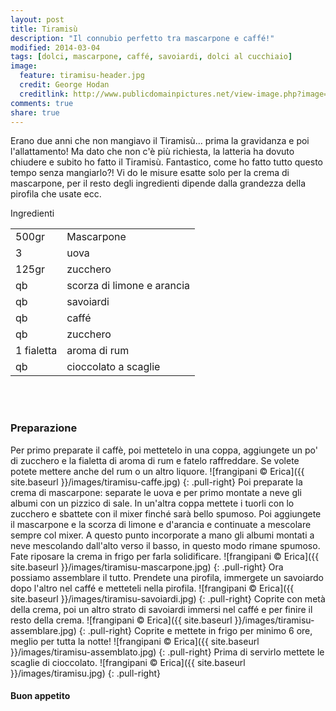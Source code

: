 ```yaml
---
layout: post
title: Tiramisù
description: "Il connubio perfetto tra mascarpone e caffé!"
modified: 2014-03-04
tags: [dolci, mascarpone, caffé, savoiardi, dolci al cucchiaio]
image:
  feature: tiramisu-header.jpg
  credit: George Hodan
  creditlink: http://www.publicdomainpictures.net/view-image.php?image=54603&picture=coffee&large=1
comments: true
share: true
---
```


Erano due anni che non mangiavo il Tiramisù... prima la gravidanza e poi l'allattamento! Ma dato che non c'è più richiesta, la latteria ha dovuto chiudere e subito ho fatto il Tiramisù. Fantastico, come ho fatto tutto questo tempo senza mangiarlo?!
Vi do le misure esatte solo per la crema di mascarpone, per il resto degli ingredienti dipende dalla grandezza della pirofila che usate ecc.


<div class="ingredients">
  <div class="ingredients-title">Ingredienti</div>
  <table>
    <tbody>
      <tr>
        <td>500gr</td>
        <td>Mascarpone</td>
      </tr>
      <tr>
        <td>3</td>
        <td>uova</td>
      </tr>
      <tr>
        <td>125gr</td>
        <td>zucchero</td>
      </tr>
      <tr>
        <td>qb</td>
        <td>scorza di limone e arancia</td>
      </tr>
      <tr>
        <td>qb</td>
        <td>savoiardi</td>
      </tr>
      <tr>
        <td>qb</td>
        <td>caffé</td>
      </tr>
      <tr>
        <td>qb</td>
        <td>zucchero</td>
      </tr>
      <tr>
        <td>1 fialetta</td>
        <td>aroma di rum</td>
      </tr>
      <tr>
        <td>qb</td>
        <td>cioccolato a scaglie</td>
      </tr>
    </tbody>
  </table>
  <br></br>
</div>


<h3>
  <font color="grey">
    <i class="icon-cogs"></i>
  </font> Preparazione
</h3>

Per primo preparate il caffè, poi mettetelo in una coppa, aggiungete un po' di zucchero e la fialetta di aroma di rum e fatelo raffreddare. Se volete potete mettere anche del rum o un altro liquore.
![frangipani © Erica]({{ site.baseurl }}/images/tiramisu-caffe.jpg)
{: .pull-right}
Poi preparate la crema di mascarpone: separate le uova e per primo montate a neve gli albumi con un pizzico di sale. In un'altra coppa mettete i tuorli con lo zucchero e sbattete con il mixer finché sarà bello spumoso. Poi aggiungete il mascarpone e la scorza di limone e d'arancia e continuate a mescolare sempre col mixer. A questo punto incorporate a mano gli albumi montati a neve mescolando dall'alto verso il basso, in questo modo rimane spumoso. Fate riposare la crema in frigo per farla solidificare.
![frangipani © Erica]({{ site.baseurl }}/images/tiramisu-mascarpone.jpg)
{: .pull-right}
Ora possiamo assemblare il tutto. Prendete una pirofila, immergete un savoiardo dopo l'altro nel caffé e metteteli nella pirofila.
![frangipani © Erica]({{ site.baseurl }}/images/tiramisu-savoiardi.jpg)
{: .pull-right}
Coprite con metà della crema, poi un altro strato di savoiardi immersi nel caffé e per finire il resto della crema.
![frangipani © Erica]({{ site.baseurl }}/images/tiramisu-assemblare.jpg)
{: .pull-right}
Coprite e mettete in frigo per minimo 6 ore, meglio per tutta la notte!
![frangipani © Erica]({{ site.baseurl }}/images/tiramisu-assemblato.jpg)
{: .pull-right}
Prima di servirlo mettete le scaglie di cioccolato.
![frangipani © Erica]({{ site.baseurl }}/images/tiramisu.jpg)
{: .pull-right}
 

<h4>Buon appetito
  <font color="red">
    <i class="icon-smile"></i>
  </font>
</h4>
